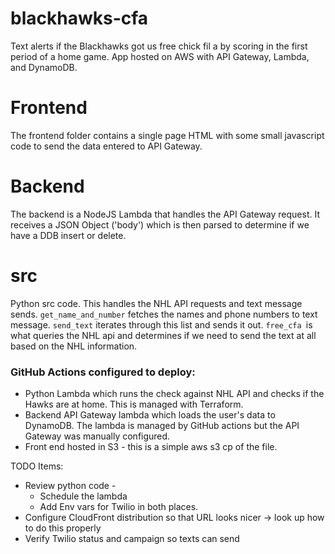 # blackhawks-cfa
Text alerts if the Blackhawks got us free chick fil a by scoring in the first period of a home game. App hosted on AWS with API Gateway, Lambda, and DynamoDB.



# Frontend
The frontend folder contains a single page HTML with some small javascript code to send the data entered to API Gateway.

# Backend
The backend is a NodeJS Lambda that handles the API Gateway request. It receives a JSON Object ('body') which is then parsed to determine if we have a DDB insert or delete.

# src
Python src code. This handles the NHL API requests and text message sends. `get_name_and_number` fetches the names and phone numbers to text message. `send_text` iterates through this list and sends it out. `free_cfa `is what queries the NHL api and determines if we need to send the text at all based on the NHL information.


### GitHub Actions configured to deploy:
* Python Lambda which runs the check against NHL API and checks if the Hawks are at home. This is managed with Terraform.
* Backend API Gateway lambda which loads the user's data to DynamoDB. The lambda is managed by GitHub actions but the API Gateway was manually configured.
* Front end hosted in S3 - this is a simple aws s3 cp of the file.

TODO Items:
* Review python code - 
  - Schedule the lambda
  - Add Env vars for Twilio in both places.
* Configure CloudFront distribution so that URL looks nicer -> look up how to do this properly
* Verify Twilio status and campaign so texts can send
